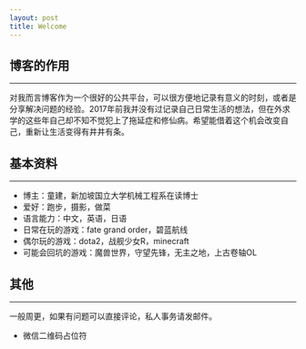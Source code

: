 ```yaml
---
layout: post
title: Welcome
---
```


## 博客的作用
---

对我而言博客作为一个很好的公共平台，可以很方便地记录有意义的时刻，或者是分享解决问题的经验。2017年前我并没有过记录自己日常生活的想法，但在外求学的这些年自己却不知不觉犯上了拖延症和修仙病。希望能借着这个机会改变自己，重新让生活变得有井井有条。

## 基本资料
---

-  博主：童建，新加坡国立大学机械工程系在读博士
-  爱好：跑步，摄影，做菜
-  语言能力：中文，英语，日语
-  日常在玩的游戏：fate grand order，碧蓝航线
-  偶尔玩的游戏：dota2，战舰少女R，minecraft
-  可能会回坑的游戏：魔兽世界，守望先锋，无主之地，上古卷轴OL

## 其他
---

一般周更，如果有问题可以直接评论，私人事务请发邮件。

-   微信二维码占位符
